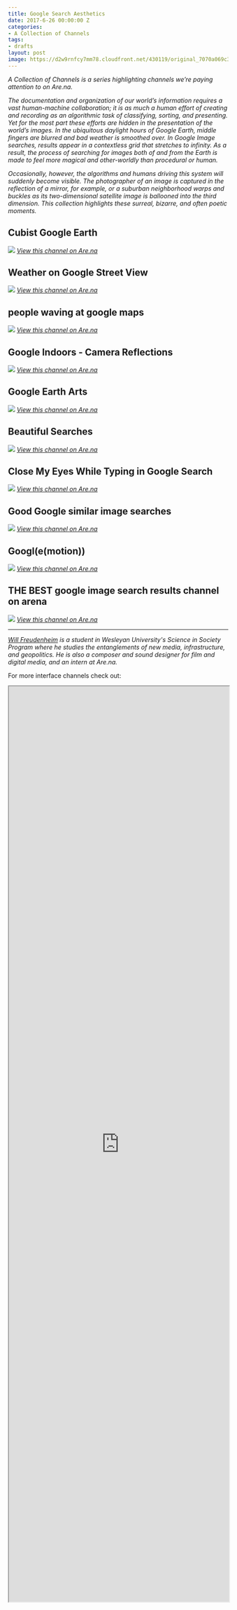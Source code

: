 ```yaml
---
title: Google Search Aesthetics
date: 2017-6-26 00:00:00 Z
categories:
- A Collection of Channels
tags:
- drafts
layout: post
image: https://d2w9rnfcy7mm78.cloudfront.net/430119/original_7070a069c33eab7bfdcd5a6867234090.jpg
---
```


_A Collection of Channels is a series highlighting channels we’re paying attention to on Are.na._

_The documentation and organization of our world’s information requires a vast human-machine collaboration; it is as much a human effort of creating and recording as an algorithmic task of classifying, sorting, and presenting. Yet for the most part these efforts are hidden in the presentation of the world’s images. In the ubiquitous daylight hours of Google Earth, middle fingers are blurred and bad weather is smoothed over. In Google Image searches, results appear in a contextless grid that stretches to infinity. As a result, the process of searching for images both of and from the Earth is made to feel more magical and other-worldly than procedural or human._

_Occasionally, however, the algorithms and humans driving this system will suddenly become visible. The photographer of an image is captured in the reflection of a mirror, for example, or a suburban neighborhood warps and buckles as its two-dimensional satellite image is ballooned into the third dimension. This collection highlights these surreal, bizarre, and often poetic moments._

## Cubist Google Earth
[![](https://d2w9rnfcy7mm78.cloudfront.net/738947/original_2b89f60ad79505738d60041c15721d99.png)](https://www.are.na/zach-rose/cubist-google-earth) *[View this channel on Are.na](https://www.are.na/zach-rose/cubist-google-earth)*

## Weather on Google Street View
[![](https://d2w9rnfcy7mm78.cloudfront.net/229571/original_fd53289ccadcdcb1be98e1a1781d6e5e.png)](https://www.are.na/danica-newell/weather-on-google-street-view) *[View this channel on Are.na](https://www.are.na/danica-newell/weather-on-google-street-view)*

## people waving at google maps
[![](https://d2w9rnfcy7mm78.cloudfront.net/374062/original_e837e28884ed991b7582201234f29d01.png)](https://www.are.na/emma-rae-norton/people-waving-at-google-maps) *[View this channel on Are.na](https://www.are.na/emma-rae-norton/people-waving-at-google-maps)*

## Google Indoors - Camera Reflections
[![](https://d2w9rnfcy7mm78.cloudfront.net/134043/original_8f0810a8624bfee72f1b2630ecc257e9.png)](https://www.are.na/tara-kelton/google-indoors-camera-reflections) *[View this channel on Are.na](https://www.are.na/tara-kelton/google-indoors-camera-reflections)*

## Google Earth Arts
[![](https://d2w9rnfcy7mm78.cloudfront.net/110235/original_026d048ba4bbdc82d82e45ae44069b9a.png)](https://www.are.na/lan-xu/google-earth-arts) *[View this channel on Are.na](https://www.are.na/lan-xu/google-earth-arts)*

## Beautiful Searches
[![](https://d2w9rnfcy7mm78.cloudfront.net/619396/original_10dcb231594420663c9b58b69d3acdca.png)](https://www.are.na/alex-spott/beautiful-searches) *[View this channel on Are.na](https://www.are.na/alex-spott/beautiful-searches)*

## Close My Eyes While Typing in Google Search
[![](https://d2w9rnfcy7mm78.cloudfront.net/409417/original_a86b039b077af6f59f8e6022442f0a71)](https://www.are.na/lan-xu/google-earth-arts) *[View this channel on Are.na](https://www.are.na/lan-xu/google-earth-arts)*

## Good Google similar image searches
[![](https://d2w9rnfcy7mm78.cloudfront.net/61119/original_14c8faebbf0dd1b346fbac14853e50e5.png)](https://www.are.na/guthrie-lonergan/good-google-similar-image-searches) *[View this channel on Are.na](https://www.are.na/guthrie-lonergan/good-google-similar-image-searches)*

## Googl(e(motion))
[![](https://d2w9rnfcy7mm78.cloudfront.net/1013266/original_c3989835f40d0d9aac29fd727ba0532e.png)](https://www.are.na/sasha-popovici/googl-e-motion) *[View this channel on Are.na](https://www.are.na/sasha-popovici/googl-e-motion)*

## THE BEST google image search results channel on arena
[![](https://d2w9rnfcy7mm78.cloudfront.net/393511/large_43b9df0c273099f9263808c7c55b4025)](https://www.are.na/julia-panek/the-best-google-image-search-results-channel-on-arena) *[View this channel on Are.na](https://www.are.na/julia-panek/the-best-google-image-search-results-channel-on-arena)*


---

_[Will Freudenheim](https://www.are.na/will-freudenheim) is a student in Wesleyan University's Science in Society Program where he studies the entanglements of new media, infrastructure, and geopolitics. He is also a composer and sound designer for film and digital media, and an intern at Are.na._

For more interface channels check out:
<iframe class="arena-iframe" width="100%" height="2090" src="https://www.are.na/will-freudenheim/google-search-aesthetics-superchannel/embed"></iframe>
